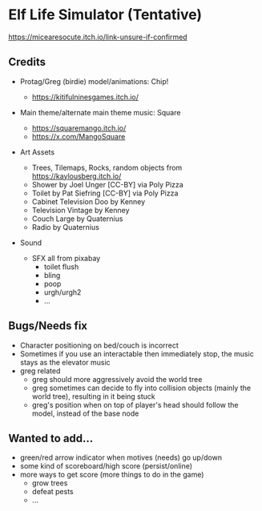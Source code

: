 # Elf Life Simulator (Tentative)

https://micearesocute.itch.io/link-unsure-if-confirmed

## Credits

- Protag/Greg (birdie) model/animations: Chip!
    - https://kitifulninesgames.itch.io/
- Main theme/alternate main theme music: Square 
    - https://squaremango.itch.io/
    - https://x.com/MangoSquare

- Art Assets
    - Trees, Tilemaps, Rocks, random objects from https://kaylousberg.itch.io/
    - Shower by Joel Unger [CC-BY] via Poly Pizza
    - Toilet by Pat Siefring [CC-BY] via Poly Pizza
    - Cabinet Television Doo by Kenney
    - Television Vintage by Kenney
    - Couch Large by Quaternius
    - Radio by Quaternius

- Sound
    - SFX all from pixabay
        - toilet flush
        - bling
        - poop
        - urgh/urgh2
        - ...

## Bugs/Needs fix

- Character positioning on bed/couch is incorrect
- Sometimes if you use an interactable then immediately stop, the music stays as the elevator music
- greg related
    - greg should more aggressively avoid the world tree
    - greg sometimes can decide to fly into collision objects (mainly the world tree), resulting in it being stuck
    - greg's position when on top of player's head should follow the model, instead of the base node

## Wanted to add...

- green/red arrow indicator when motives (needs) go up/down
- some kind of scoreboard/high score (persist/online)
- more ways to get score (more things to do in the game)
    - grow trees
    - defeat pests
    - ...